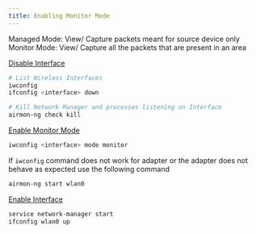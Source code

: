 ```yaml
---
title: Enabling Monitor Mode
---
```


Managed Mode: View/ Capture packets meant for source device only  
Monitor Mode: View/ Capture all the packets that are present in an area

<u>Disable Interface</u>

````bash
# List Wireless Interfaces
iwconfig 
ifconfig <interface> down

# Kill Network Manager and processes listening on Interface
airmon-ng check kill 
````

<u>Enable Monitor Mode</u>

````bash
iwconfig <interface> mode monitor
````

If `iwconfig` command does not work for adapter or the adapter does not behave as expected use the following command

````bash
airmon-ng start wlan0
````

<u>Enable Interface</u>

````bash
service network-manager start
ifconfig wlan0 up
````